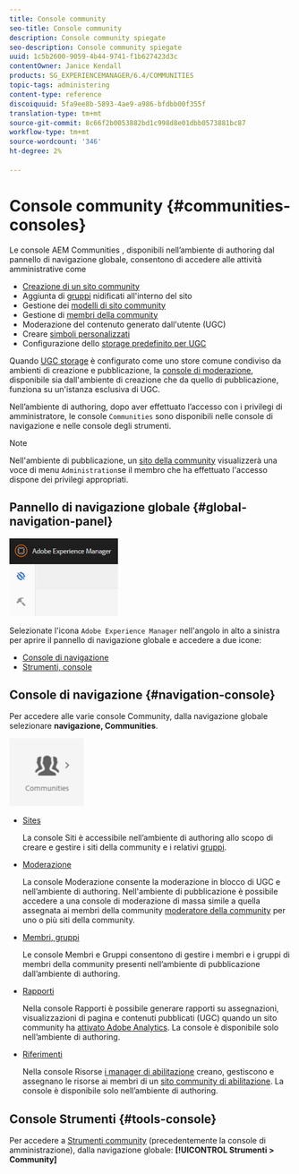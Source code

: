 ```yaml
---
title: Console community
seo-title: Console community
description: Console community spiegate
seo-description: Console community spiegate
uuid: 1c5b2600-9059-4b44-9741-f1b627423d3c
contentOwner: Janice Kendall
products: SG_EXPERIENCEMANAGER/6.4/COMMUNITIES
topic-tags: administering
content-type: reference
discoiquuid: 5fa9ee8b-5893-4ae9-a986-bfdbb00f355f
translation-type: tm+mt
source-git-commit: 8c66f2b0053882bd1c998d8e01dbb0573881bc87
workflow-type: tm+mt
source-wordcount: '346'
ht-degree: 2%

---
```



# Console community {#communities-consoles}

Le console AEM Communities , disponibili nell’ambiente di authoring dal pannello di navigazione globale, consentono di accedere alle attività amministrative come

* [Creazione di un sito community](sites-console.md)
* Aggiunta di [gruppi](groups.md) nidificati all&#39;interno del sito
* Gestione dei [modelli di sito community](sites.md)
* Gestione di [membri della community](members.md)
* [](moderate-ugc.md) Moderazione del contenuto generato dall&#39;utente (UGC)
* Creare [simboli personalizzati](badges.md)
* Configurazione dello [storage predefinito per UGC](srp-config.md)

Quando [UGC storage](working-with-srp.md) è configurato come uno store comune condiviso da ambienti di creazione e pubblicazione, la [console di moderazione](moderation.md), disponibile sia dall&#39;ambiente di creazione che da quello di pubblicazione, funziona su un&#39;istanza esclusiva di UGC.

Nell’ambiente di authoring, dopo aver effettuato l’accesso con i privilegi di amministratore, le console `Communities` sono disponibili nelle console di navigazione e nelle console degli strumenti.

>[!NOTE]
>
>Nell&#39;ambiente di pubblicazione, un [sito della community](sites-console.md) visualizzerà una voce di menu `Administration`se il membro che ha effettuato l&#39;accesso dispone dei privilegi appropriati.

## Pannello di navigazione globale {#global-navigation-panel}

![chlimage_1-91](assets/chlimage_1-91.png)

Selezionate l&#39;icona `Adobe Experience Manager` nell&#39;angolo in alto a sinistra per aprire il pannello di navigazione globale e accedere a due icone:

* [Console di navigazione](#navigation-console)
* [Strumenti, console](tools.md)

## Console di navigazione {#navigation-console}

Per accedere alle varie console Community, dalla navigazione globale selezionare **navigazione, Communities**.

![chlimage_1-92](assets/chlimage_1-92.png)

* [Sites](sites-console.md)

   La console Siti è accessibile nell’ambiente di authoring allo scopo di creare e gestire i siti della community e i relativi [gruppi](groups.md).

* [Moderazione](moderation.md)

   La console Moderazione consente la moderazione in blocco di UGC e nell’ambiente di authoring. Nell&#39;ambiente di pubblicazione è possibile accedere a una console di moderazione di massa simile a quella assegnata ai membri della community [moderatore della community](users.md#publishenvironmentusersandgroups) per uno o più siti della community.

* [Membri, gruppi](members.md)

   Le console Membri e Gruppi consentono di gestire i membri e i gruppi di membri della community presenti nell’ambiente di pubblicazione dall’ambiente di authoring.

* [Rapporti](reports.md)

   Nella console Rapporti è possibile generare rapporti su assegnazioni, visualizzazioni di pagina e contenuti pubblicati (UGC) quando un sito community ha [attivato  Adobe Analytics](sites-console.md#analytics). La console è disponibile solo nell’ambiente di authoring.

* [Riferimenti](resources.md)

   Nella console Risorse [i manager di abilitazione](enablement.md#communitymanagers) creano, gestiscono e assegnano le risorse ai membri di un [sito community di abilitazione](overview.md#enablement-community). La console è disponibile solo nell’ambiente di authoring.

## Console Strumenti {#tools-console}

Per accedere a [Strumenti community](tools.md) (precedentemente la console di amministrazione), dalla navigazione globale: **[!UICONTROL Strumenti > Community]**
